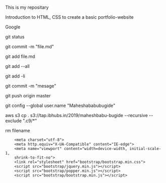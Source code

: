 This is my repositary

Introduction to HTML, CSS to create a basic portfolio-website

Google

git status

git commit -m "file.md"

git add file.md

git add --all

git add -li

git commit -m "mesage"

git push origin master

git config --global user.name "Maheshababubugide"

aws s3 cp . s3://tap.ibhubs.in/2019/maheshbabu-bugide --recursive --exclude ".c9/*"

rm filename


        <meta charset="utf-8">
        <meta http.equiv="X-UA-Compatible" content="IE-edge">
        <meta name="viewport" content="width=device-width, initial-scale-1,
        shrink-to-fit-no">
        <link rel="stylesheet" href="bootstrap/bootstrap.min.css">
        <script src="bootstrap/jquery.min.js"></script>
        <script src="bootstrap/popper.min.js"></script>
        <script src="bootstrap/bootstrap.min.js"></script>